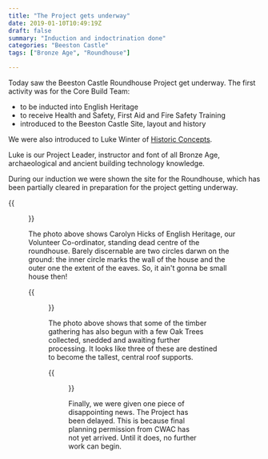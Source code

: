 ```yaml
---
title: "The Project gets underway"
date: 2019-01-10T10:49:19Z
draft: false
summary: "Induction and indoctrination done"
categories: "Beeston Castle"
tags: ["Bronze Age", "Roundhouse"]

---
```

Today saw the Beeston Castle Roundhouse Project get underway. The first activity was for the 
Core Build Team:

* to be inducted into English Heritage
* to receive Health and Safety, First Aid and Fire Safety Training
* introduced to the Beeston Castle Site, layout and history

We were also introduced to Luke Winter of [Historic Concepts](https://historicconcepts.co.uk/). 

Luke is our Project Leader, instructor and font of all Bronze Age, archaeological and ancient building technology knowledge.

During our induction we were shown the site for the Roundhouse, which has been partially cleared in 
preparation for the project getting underway.

{{<figure src="../theSiteCleared.jpg" caption="The Partially prepared site for the Roundhouse" >}}

The photo above shows Carolyn Hicks of English Heritage, our Volunteer Co-ordinator, standing dead centre of 
the roundhouse. Barely discernable are two circles darwn on the ground: the inner circle marks the wall of 
the house and the outer one the extent of the eaves. So, it ain't gonna be small house then!

{{<figure src="../roofPostsInWaiting.jpg" caption="Potential Roof Posts?" >}}

The photo above shows that some of the timber gathering has also begun with a few Oak Trees collected,
snedded and awaiting further processing. It looks like three of these are destined to become the 
tallest, central roof supports.

{{<figure src="../before-work-started.jpg" 
caption="This is what the quarry site looked like prior to the Roundhouse Project. The photo is taken from almost the same position as the first photo on this page.">}}

Finally, we were given one piece of disappointing news. The Project has been delayed. This is 
because final planning permission from CWAC has not yet arrived. Until it does, no further 
work can begin.